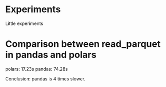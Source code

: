 # Experiments
Little experiments


# Comparison between read_parquet in pandas and polars
polars: 17.23s
pandas: 74.28s

Conclusion: pandas is 4 times slower.
